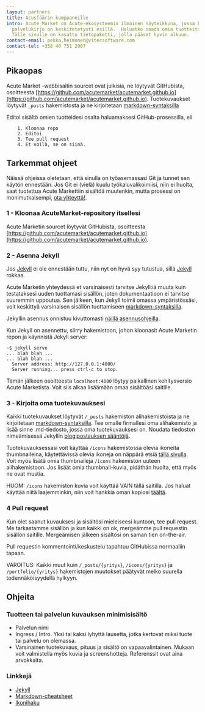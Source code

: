 ```yaml
---
layout: partners
title: Acusfäärin kumppaneille
intro: Acute Market on Acute-ekosysteemin ilmainen näyteikkuna, jossa koko Acusfäärin
  palvelukirjo on keskitetetysti esillä.  Haluatko saada omia tuotteitasi tai palvelujasi näkyville Acute Markettiin? Hienoa!
  Tälle sivulle on kasattu tietopaketti, jolla pääset hyvin alkuun.
contact-email: pekka.heimonen@vitecsoftware.com
contact-tel: +358 40 751 2007
---
```


## Pikaopas

Acute Market -webbisaitin sourcet ovat julkisia, ne löytyvät GitHubista, osoitteesta 
[https://github.com/acutemarket/acutemarket.github.io](https://github.com/acutemarket/acutemarket.github.io).
Tuotekuvaukset löytyvät ```_posts``` hakemistosta ja ne kirjoitetaan [markdown-syntaksilla](https://github.com/adam-p/markdown-here/wiki/Markdown-Cheatsheet)

Editoi sisältö omien tuotteidesi osalta haluamaksesi GitHub-prosessilla, eli

```
    1. Kloonaa repo
    2. Editoi
    3. Tee pull request
    4. Et voilà, se on siinä.
```

## Tarkemmat ohjeet

Näissä ohjeissa oletetaan, että sinulla on työasemassasi Git ja tunnet sen käytön ennestään. 
Jos Git ei (vielä) kuulu työkaluvalikoimiisi, niin ei huolta, saat tuotettua Acute Markettiin 
sisältöä muutenkin, mutta prosessi on monimutkaisempi, [ota yhteyttä!](#contact).

### 1 - Kloonaa AcuteMarket-repository itsellesi

Acute Marketin sourcet löytyvät GitHubista, osoitteesta 
[https://github.com/acutemarket/acutemarket.github.io](https://github.com/acutemarket/acutemarket.github.io).

### 2 - Asenna Jekyll

Jos [Jekyll](http://jekyllrb.com) ei ole ennestään tuttu, niin nyt on hyvä syy tutustua, sillä 
[Jekyll](http://jekyllrb.com) rokkaa. 

Acute Marketin yhteydessä et varsinaisesti tarvitse Jekyll:iä muuta kuin testataksesi uuden tuottamasi sisällön, 
joten dokumentaatioon ei tarvitse suuremmin uppoutua. Sen jälkeen, kun Jekyll toimii omassa ympäristössäsi, 
voit keskittyä varsinaisen sisällön tuottamiseen 
[markdown-syntaksilla](https://github.com/adam-p/markdown-here/wiki/Markdown-Cheatsheet).

Jekyllin asennus onnistuu kivuttomasti [näillä asennusohjeilla](http://jekyllrb.com/docs/quickstart/).

Kun Jekyll on asennettu, siirry hakemistoon, johon kloonasit Acute Marketin repon ja käynnistä Jekyll server:

```
~$ jekyll serve
... blah blah ...
... blah blah ...
  Server address: http://127.0.0.1:4000/
  Server running... press ctrl-c to stop.
```
Tämän jälkeen osoitteesta ```localhost:4000``` löytyy paikallinen kehitysversio Acute Marketista.
Voit siis alkaa lisäämään omaa sisältöäsi saitille.

### 3 - Kirjoita oma tuotekuvauksesi

Kaikki tuotekuvaukset löytyvät ```/_posts``` hakemiston alihakemistoista ja ne kirjoitetaan
[markdown-syntaksilla](https://github.com/adam-p/markdown-here/wiki/Markdown-Cheatsheet).
Tee omalle firmallesi oma alihakemisto ja lisää sinne .md-tiedosto, jossa oma tuotekuvauksesi on. 
Noudata tiedoston nimeämisessä Jekyllin 
[blogipostauksen sääntöjä](http://jekyllrb.com/docs/posts/).

Tuotekuvauksessasi voit käyttää ```/icons``` hakemistossa olevia ikoneita thumbnaileina, 
käytettävissä olevia ikoneja on näppärä etsiä [tällä sivulla](https://www.iconexperience.com/o_collection/search/).
Voit myös lisätä omia thumbnaileja ```/icons``` hakemiston uuteen alihakemistoon. 
Jos lisäät omia thumbnail-kuvia, pidäthän huolta, että myös ne ovat mustia. 

HUOM: ```/icons``` hakemiston kuvia voit käyttää VAIN tällä saitilla. Jos haluat 
käyttää niitä laajemminkin, niin voit hankkia oman kopiosi [täältä](https://www.iconexperience.com/o_collection/).

### 4 Pull request

Kun olet saanut kuvauksesi ja sisältösi mieleiseesi kuntoon, tee pull request.
Me tarkastamme sisällön ja kun kaikki on ok, mergeämme pull requestin sisällön saitille.
Mergeämisen jälkeen sisältösi on saman tien on-the-air.

Pull requestin kommentointi/keskustelu tapahtuu GitHubissa normaaliin tapaan.

VAROITUS: Kaikki muut kuin ```/_posts/{yritys}```, ```/icons/{yritys}``` ja ```/portfolio/{yritys}``` hakemistojen muutokset
päätyvät melko suurella todennäköisyydellä hylkyyn.

## Ohjeita

### Tuotteen tai palvelun kuvauksen minimisisältö

- Palvelun nimi
- Ingress / Intro. Yksi tai kaksi lyhyttä lausetta, jotka kertovat miksi tuote tai palvelu on olemassa.
- Varsinainen tuotekuvaus, pituus ja sisältö on vapaavalintainen. Mukaan voit valmistella myös kuvia ja screenshotteja. 
Referenssit ovat aina arvokkaita.

### Linkkejä

- [Jekyll](http://jekyllrb.com) 
- [Markdown-cheatsheet](https://github.com/adam-p/markdown-here/wiki/Markdown-Cheatsheet)
- [Ikonihaku](https://www.iconexperience.com/o_collection/search/)
